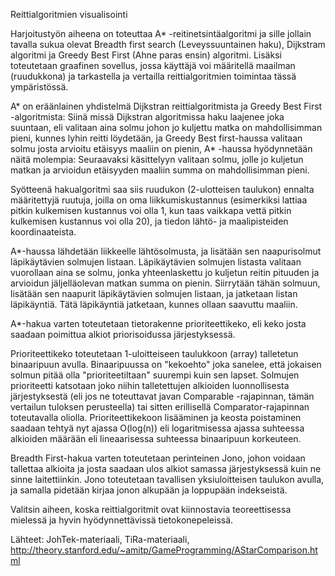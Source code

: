 Reittialgoritmien visualisointi

Harjoitustyön aiheena on toteuttaa A* -reitinetsintäalgoritmi ja sille jollain tavalla sukua olevat Breadth first search (Leveyssuuntainen haku), Dijkstram algoritmi ja Greedy Best First (Ahne paras ensin) algoritmi. Lisäksi toteutetaan graafinen sovellus, jossa käyttäjä voi määritellä maailman (ruudukkona) ja tarkastella ja vertailla reittialgoritmien toimintaa tässä ympäristössä.

A* on eräänlainen yhdistelmä Dijkstran reittialgoritmista ja Greedy Best First -algoritmista: Siinä missä Dijkstran algoritmissa haku laajenee joka suuntaan, eli valitaan aina solmu johon jo kuljettu matka on mahdollisimman pieni, kunnes lyhin reitti löydetään, ja Greedy Best first-haussa valitaan solmu josta arvioitu etäisyys maaliin on pienin, A* -haussa hyödynnetään näitä molempia: Seuraavaksi käsittelyyn valitaan solmu, jolle jo kuljetun matkan ja arvioidun etäisyyden maaliin summa on mahdollisimman pieni.

Syötteenä hakualgoritmi saa siis ruudukon (2-ulotteisen taulukon) ennalta määritettyjä ruutuja, joilla on oma liikkumiskustannus (esimerkiksi lattiaa pitkin kulkemisen kustannus voi olla 1, kun taas vaikkapa vettä pitkin kulkemisen kustannus voi olla 20), ja tiedon lähtö- ja maalipisteiden koordinaateista. 

A*-haussa lähdetään liikkeelle lähtösolmusta, ja lisätään sen naapurisolmut läpikäytävien solmujen listaan. Läpikäytävien solmujen listasta valitaan vuorollaan aina se solmu, jonka yhteenlaskettu jo kuljetun reitin pituuden ja arvioidun jäljelläolevan matkan summa on pienin. Siirrytään tähän solmuun, lisätään sen naapurit läpikäytävien solmujen listaan, ja jatketaan listan läpikäyntiä. Tätä läpikäyntiä jatketaan, kunnes ollaan saavuttu maaliin.

A*-hakua varten toteutetaan tietorakenne prioriteettikeko, eli keko josta saadaan poimittua alkiot priorisoidussa järjestyksessä.

Prioriteettikeko toteutetaan 1-uloitteiseen taulukkoon (array) talletetun binaaripuun avulla. Binaaripuussa on "kekoehto" joka sanelee, että jokaisen solmun pitää olla "prioriteetiltaan" suurempi kuin sen lapset. Solmujen prioriteetti katsotaan joko niihin talletettujen alkioiden luonnollisesta järjestyksestä (eli jos ne toteuttavat javan Comparable -rajapinnan, tämän vertailun tuloksen perusteella) tai sitten erillisellä Comparator-rajapinnan toteutavalla oliolla. Prioriteettikekoon lisääminen ja keosta poistaminen saadaan tehtyä nyt ajassa O(log(n)) eli logaritmisessa ajassa suhteessa alkioiden määrään eli lineaarisessa suhteessa binaaripuun korkeuteen.

Breadth First-hakua varten toteutetaan perinteinen Jono, johon voidaan tallettaa alkioita ja josta saadaan ulos alkiot samassa järjestyksessä kuin ne sinne laitettiinkin. Jono toteutetaan tavallisen yksiuloitteisen taulukon avulla, ja samalla pidetään kirjaa jonon alkupään ja loppupään indekseistä.

Valitsin aiheen, koska reittialgoritmit ovat kiinnostavia teoreettisessa mielessä ja hyvin hyödynnettävissä tietokonepeleissä. 

Lähteet: JohTek-materiaali, TiRa-materiaali, http://theory.stanford.edu/~amitp/GameProgramming/AStarComparison.html

